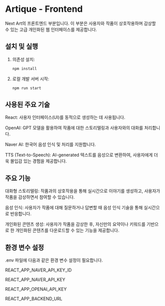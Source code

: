 # Artique - Frontend

Next Art의 프론트엔드 부분입니다. 이 부분은 사용자와 작품이 상호작용하며 감상할 수 있는 고급 개인화된 웹 인터페이스를 제공합니다.

## 설치 및 실행

1. 의존성 설치:

   ```bash
   npm install
   ```

2. 로컬 개발 서버 시작:

   ```bash
   npm run start
   ```

## 사용된 주요 기술

React: 사용자 인터페이스(UI)를 동적으로 생성하는 데 사용됩니다.

OpenAI: GPT 모델을 활용하여 작품에 대한 스토리텔링과 사용자와의 대화를 처리합니다.

Naver AI: 한국어 음성 인식 및 처리를 지원합니다.

TTS (Text-to-Speech): AI-generated 텍스트를 음성으로 변환하여, 사용자에게 더욱 몰입감 있는 경험을 제공합니다.

## 주요 기능

대화형 스토리텔링: 작품과의 상호작용을 통해 실시간으로 이야기를 생성하고, 사용자가 작품을 감상하면서 참여할 수 있습니다.

음성 인식: 사용자가 작품에 대해 질문하거나 답변할 때 음성 인식 기술을 통해 실시간으로 반응합니다.

개인화된 콘텐츠 생성: 사용자가 작품을 감상한 후, 자신만의 요약이나 키워드를 기반으로 한 개인화된 콘텐츠를 다운로드할 수 있는 기능을 제공합니다.

## 환경 변수 설정

.env 파일에 다음과 같은 환경 변수 설정이 필요합니다.

REACT_APP_NAVER_API_KEY_ID

REACT_APP_NAVER_API_KEY

REACT_APP_OPENAI_API_KEY

REACT_APP_BACKEND_URL

